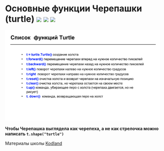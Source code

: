 # Основные функции Черепашки (turtle) <img src="https://vk.com/emoji/e/f09f90a2.png" height="30px"/> <img src="https://vk.com/emoji/e/f09f90a2.png" height="30px"/> <img src="https://vk.com/emoji/e/f09f90a2.png" height="30px"/>

<img src="image_assets/turtle.png"/>

**Чтобы Черепашка выглядела как черепеха, а не как стрелочка можно написать `t.shape("turtle")`**



Материалы школы  <a href="https://kodland.org/">Kodland<a/>